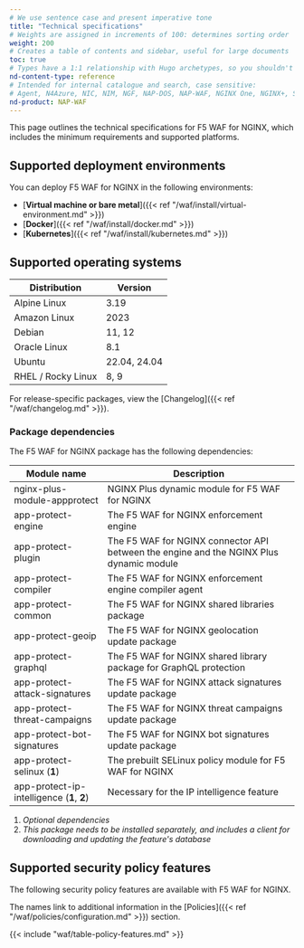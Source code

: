 ```yaml
---
# We use sentence case and present imperative tone
title: "Technical specifications"
# Weights are assigned in increments of 100: determines sorting order
weight: 200
# Creates a table of contents and sidebar, useful for large documents
toc: true
# Types have a 1:1 relationship with Hugo archetypes, so you shouldn't need to change this
nd-content-type: reference
# Intended for internal catalogue and search, case sensitive:
# Agent, N4Azure, NIC, NIM, NGF, NAP-DOS, NAP-WAF, NGINX One, NGINX+, Solutions, Unit
nd-product: NAP-WAF
---
```


This page outlines the technical specifications for F5 WAF for NGINX, which includes the minimum requirements and supported platforms.

## Supported deployment environments

You can deploy F5 WAF for NGINX in the following environments:

- [**Virtual machine or bare metal**]({{< ref "/waf/install/virtual-environment.md" >}})
- [**Docker**]({{< ref "/waf/install/docker.md" >}})
- [**Kubernetes**]({{< ref "/waf/install/kubernetes.md" >}})

## Supported operating systems

| Distribution       | Version      |
| ------------------ | ------------ |
| Alpine Linux       | 3.19         |
| Amazon Linux       | 2023         |
| Debian             | 11, 12       |
| Oracle Linux       | 8.1          |
| Ubuntu             | 22.04, 24.04 |
| RHEL / Rocky Linux | 8, 9         |

For release-specific packages, view the [Changelog]({{< ref "/waf/changelog.md" >}}).

### Package dependencies

The F5 WAF for NGINX package has the following dependencies:

| Module name                                | Description |
| ------------------------------------------ | ----------- |
| nginx-plus-module-appprotect               | NGINX Plus dynamic module for F5 WAF for NGINX |
| app-protect-engine                         | The F5 WAF for NGINX enforcement engine        |
| app-protect-plugin                         | The F5 WAF for NGINX connector API between the engine and the NGINX Plus dynamic module |
| app-protect-compiler                       | The F5 WAF for NGINX enforcement engine compiler agent |
| app-protect-common                         | The F5 WAF for NGINX shared libraries package | 
| app-protect-geoip                          | The F5 WAF for NGINX geolocation update package |
| app-protect-graphql                        | The F5 WAF for NGINX shared library package for GraphQL protection |
| app-protect-attack-signatures              | The F5 WAF for NGINX attack signatures update package |
| app-protect-threat-campaigns               | The F5 WAF for NGINX threat campaigns update package |
| app-protect-bot-signatures                 | The F5 WAF for NGINX bot signatures update package |
| app-protect-selinux (**1**)                | The prebuilt SELinux policy module for F5 WAF for NGINX |
| app-protect-ip-intelligence (**1**, **2**) | Necessary for the IP intelligence feature |

1. _Optional dependencies_
2. _This package needs to be installed separately, and includes a client for downloading and updating the feature's database_

## Supported security policy features

The following security policy features are available with F5 WAF for NGINX.

The names link to additional information in the [Policies]({{< ref "/waf/policies/configuration.md" >}}) section.

{{< include "waf/table-policy-features.md" >}}